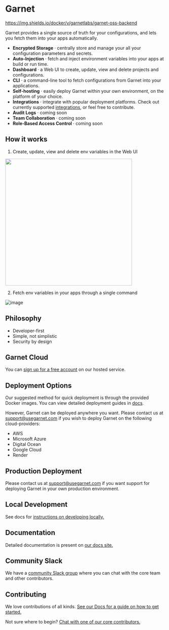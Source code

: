 # Garnet

https://img.shields.io/docker/v/garnetlabs/garnet-oss-backend

Garnet provides a single source of truth for your configurations, and lets you fetch them into your apps automatically. 

- **Encrypted Storage** · centrally store and manage your all your configuration parameters and secrets.
- **Auto-Injection** · fetch and inject environment variables into your apps at build or run time.
- **Dashboard** · a Web UI to create, update, view and delete projects and configurations.
- **CLI** · a command-line tool to fetch configurations from Garnet into your applications.
- **Self-hosting** · easily deploy Garnet within your own environment, on the platform of your choice.
- **Integrations** · integrate with popular deployment platforms. Check out currently supported [integrations](https://docs.usegarnet.com/integration-guides/integrations), or feel free to contribute.  
- **Audit Logs** · coming soon 
- **Team Collaboration** · coming soon 
- **Role-Based Access Control** · coming soon 


## How it works  
  
 1. Create, update, view and delete env variables in the Web UI

<img src="https://user-images.githubusercontent.com/3413596/119445967-a3737c80-bcfb-11eb-99f4-3659fc1c82db.png" height="400">

 2. Fetch env variables in your apps through a single command

![image](https://cdn.usegarnet.com/assets/img/garnet/cli-flow-new-port-1-trimmed-optimized.gif)    
    

## Philosophy

- Developer-first
- Simple, not simplistic
- Security by design 


## Garnet Cloud 

You can [sign up for a free account](https://app.usegarnet.com/auth/signin) on our hosted service.


## Deployment Options

Our suggested method for quick deployment is through the provided Docker images. You can view detailed deployment guides in [docs](https://docs.usegarnet.com/deployment/deploying-garnet).

However, Garnet can be deployed anywhere you want. Please contact us at support@usegarnet.com if you wish to deploy Garnet on the following cloud-providers:

* AWS
* Microsoft Azure
* Digital Ocean
* Google Cloud
* Render

## Production Deployment

Please contact us at support@usegarnet.com if you want support for deploying Garnet in your own production environment. 

## Local Development 

See docs for [instructions on developing locally.](https://docs.usegarnet.com/deployment/docker) 

## Documentation 

Detailed documentation is present on [our docs site.](https://docs.usegarnet.com/)

## Community Slack 

We have a [community Slack group](https://join.slack.com/t/garnet-community/shared_invite/zt-r3peuq6t-QXABvM7c1lTodgapLlPwkQ) where you can chat with the core team and other contributors. 

## Contributing

We love contributions of all kinds. [See our Docs for a guide on how to get started.](https://github.com/garnet-labs/garnet-oss/blob/main/CONTRIBUTING.md)

Not sure where to begin? [Chat with one of our core contributors.](mailto:dev@usegarnet.com)
